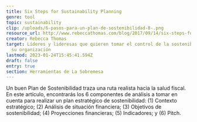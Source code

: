 ```yaml
---
title: Six Steps for Sustainability Planning
genre: tool
topic: sustainability
clip: /uploads/6-pasos-para-un-plan-de-sostenibilidad-8-.png
resource_url: http://www.rebeccathomas.com/blog/2017/09/14/six-steps-for-sustainability.html
creator: Rebecca Thomas
target: Líderes y lideresas que quieren tomar el control de la sostenibilidad de
  su organización
lastmod: 2023-01-24T15:45:41.594Z
draft: false
entry: true
section: Herramientas de La Sobremesa
---
```

Un buen Plan de Sostenibilidad traza una ruta realista hacia la salud fiscal. En este artículo, encontrarás los 6 componentes de análisis a tomar en cuenta para realizar un plan estratégico de sostenibilidad: (1) Contexto estratégico; (2) Análisis de situación financiera; (3) Objetivos de sostenibilidad; (4) Proyecciones financieras; (5) Indicadores; y (6) Pitch.